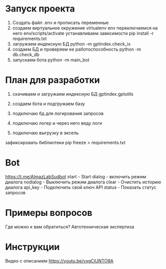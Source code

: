 # Запуск проекта

1. Создать файл .env и прописать переменные
2. создаем виртуальное окружение virtualenv env
переключаемся на него env/scripts/activate
устанавливаем зависимости pip install -r requirements.txt
3. загружаем индексную БД python -m gptindex.check_ix 
4. создаем БД и проверяем ее работоспособность
    python -m db.check_db
5. запускаем бота
    python -m main_bot


# План для разработки
1. скачиваем и загружаем индексную БД gptindex.gptutils
    
2. создаем бота и подгружаем базу
3. подключаю бд для логирования запросов
4. подключаю логер и через него веду логи
5. подключаю выгрузку в эксель

зафиксировать библиотеки
pip freeze > requirements.txt
# Bot
https://t.me/AlmazLabSudbot
start - Start
dialog - включить режим диалога
nodialog - Выключить режим диалога 
clear - Очистить историю диалога 
api_key - Подключить свой ключ API
status - Показать статус запросов

# Примеры вопросов
Где можно к вам обратиться?
Автотехническая экспертиза

# Инструкции
Видео с описанием
https://youtu.be/vxgCiUNTO8A
